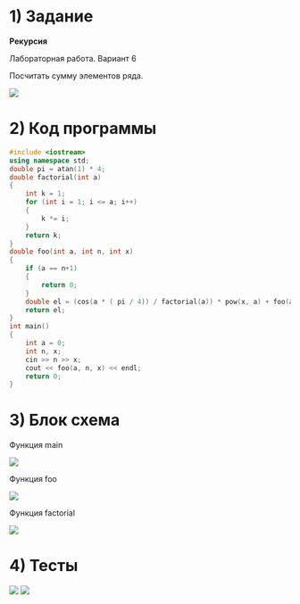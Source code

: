 # 1) Задание
**Рекурсия** 

Лабораторная работа. Вариант 6

Посчитать cумму элементов ряда.

<image src ="var6.png">

# 2) Код программы

```cpp
#include <iostream>
using namespace std;
double pi = atan(1) * 4;
double factorial(int a)
{
	int k = 1;
	for (int i = 1; i <= a; i++)
	{
		k *= i;
	}
	return k;
}
double foo(int a, int n, int x)
{
	if (a == n+1)
	{
		return 0;
	}
	double el = (cos(a * ( pi / 4)) / factorial(a)) * pow(x, a) + foo(a+1, n, x);
	return el;
}
int main()
{
	int a = 0;
	int n, x;
	cin >> n >> x;
	cout << foo(a, n, x) << endl;
	return 0;
}
```

# 3) Блок схема

Функция main

<image src ="SoR_main.drawio.png">
	
Функция foo

<image src ="SoR_foo_s2.drawio.png">
	
Функция factorial

<image src ="SoR_fact.drawio.png">

  
# 4) Тесты
<image src ="test1_SoR.png">

<image src ="test2_SoR.png">
